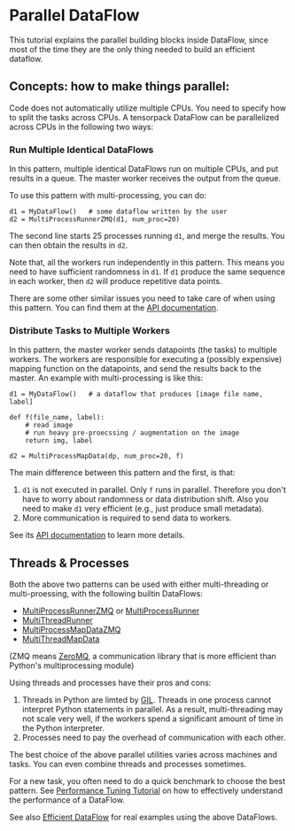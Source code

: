 # Parallel DataFlow

This tutorial explains the parallel building blocks
inside DataFlow, since most of the time they are the only thing
needed to build an efficient dataflow.
    

## Concepts: how to make things parallel:

Code does not automatically utilize multiple CPUs. 
You need to specify how to split the tasks across CPUs.
A tensorpack DataFlow can be parallelized across CPUs in the following two ways:

### Run Multiple Identical DataFlows

In this pattern, multiple identical DataFlows run on multiple CPUs,
and put results in a queue.
The master worker receives the output from the queue.

To use this pattern with multi-processing, you can do:
```
d1 = MyDataFlow()   # some dataflow written by the user
d2 = MultiProcessRunnerZMQ(d1, num_proc=20)
```

The second line starts 25 processes running `d1`, and merge the results.
You can then obtain the results in `d2`.

Note that, all the workers run independently in this pattern.
This means you need to have sufficient randomness in `d1`.
If `d1` produce the same sequence in each worker,
then `d2` will produce repetitive data points.

There are some other similar issues you need to take care of when using this pattern.
You can find them at the 
[API documentation](../modules/dataflow.html#tensorpack.dataflow.MultiProcessRunnerZMQ).


### Distribute Tasks to Multiple Workers

In this pattern, the master worker sends datapoints (the tasks)
to multiple workers. 
The workers are responsible for executing a (possibly expensive) mapping
function on the datapoints, and send the results back to the master.
An example with multi-processing is like this:

```
d1 = MyDataFlow()   # a dataflow that produces [image file name, label]

def f(file_name, label):
    # read image
    # run heavy pre-proecssing / augmentation on the image
    return img, label

d2 = MultiProcessMapData(dp, num_proc=20, f)
```

The main difference between this pattern and the first, is that:
1. `d1` is not executed in parallel. Only `f` runs in parallel.
  Therefore you don't have to worry about randomness or data distribution shift.
  Also you need to make `d1` very efficient (e.g., just produce small metadata).
2. More communication is required to send data to workers.

See its [API documentation](../modules/dataflow.html#tensorpack.dataflow.MultiProcessMapData)
to learn more details.

## Threads & Processes

Both the above two patterns can be used with either multi-threading or
multi-proessing, with the following builtin DataFlows:

* [MultiProcessRunnerZMQ](../modules/dataflow.html#tensorpack.dataflow.MultiProcessRunnerZMQ)
  or [MultiProcessRunner](../modules/dataflow.html#tensorpack.dataflow.MultiProcessRunner)
* [MultiThreadRunner](../modules/dataflow.html#tensorpack.dataflow.MultiThreadRunner)
* [MultiProcessMapDataZMQ](../modules/dataflow.html#tensorpack.dataflow.MultiProcessMapDataZMQ)
* [MultiThreadMapData](../modules/dataflow.html#tensorpack.dataflow.MultiThreadMapData)

(ZMQ means [ZeroMQ](http://zeromq.org/), a communication library that is more
efficient than Python's multiprocessing module)

Using threads and processes have their pros and cons:

1. Threads in Python are limted by [GIL](https://wiki.python.org/moin/GlobalInterpreterLock).
   Threads in one process cannot interpret Python statements in parallel.
   As a result, multi-threading may not scale very well, if the workers spend a
   significant amount of time in the Python interpreter.
2. Processes need to pay the overhead of communication with each other.

The best choice of the above parallel utilities varies across machines and tasks. 
You can even combine threads and processes sometimes.

For a new task, you often need to do a quick benchmark to choose the best pattern.
See [Performance Tuning Tutorial](performance-tuning.html)
on how to effectively understand the performance of a DataFlow.

See also [Efficient DataFlow](efficient-dataflow.html)
for real examples using the above DataFlows.

